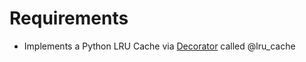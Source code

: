 # Requirements

- Implements a Python LRU Cache via [Decorator](https://www.python-course.eu/python3_decorators.php) called @lru_cache


